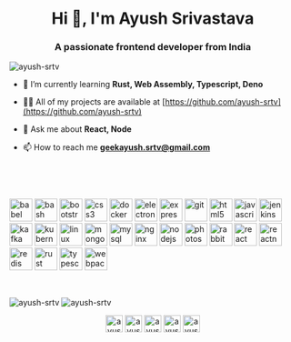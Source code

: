 <h1 align="center">Hi 👋, I'm Ayush Srivastava</h1>
<h3 align="center">A passionate frontend developer from India</h3>

<p align="left"> <img src="https://komarev.com/ghpvc/?username=ayush-srtv" alt="ayush-srtv" /> </p>

- 🌱 I’m currently learning **Rust, Web Assembly, Typescript, Deno**

- 👨‍💻 All of my projects are available at [https://github.com/ayush-srtv](https://github.com/ayush-srtv)

- 💬 Ask me about **React, Node**

- 📫 How to reach me **geekayush.srtv@gmail.com**

<p>&nbsp;</p>
<p>&nbsp;</p>

<p align="left"><img src="https://www.vectorlogo.zone/logos/babeljs/babeljs-icon.svg" alt="babel" width="40" height="40"/> <img src="https://www.vectorlogo.zone/logos/gnu_bash/gnu_bash-icon.svg" alt="bash" width="40" height="40"/> <img src="https://devicons.github.io/devicon/devicon.git/icons/bootstrap/bootstrap-plain.svg" alt="bootstrap" width="40" height="40"/> <img src="https://devicons.github.io/devicon/devicon.git/icons/css3/css3-original-wordmark.svg" alt="css3" width="40" height="40"/> <img src="https://devicons.github.io/devicon/devicon.git/icons/docker/docker-original-wordmark.svg" alt="docker" width="40" height="40"/> <img src="https://devicons.github.io/devicon/devicon.git/icons/electron/electron-original.svg" alt="electron" width="40" height="40"/> <img src="https://devicons.github.io/devicon/devicon.git/icons/express/express-original-wordmark.svg" alt="express" width="40" height="40"/> <img src="https://www.vectorlogo.zone/logos/git-scm/git-scm-icon.svg" alt="git" width="40" height="40"/> <img src="https://devicons.github.io/devicon/devicon.git/icons/html5/html5-original-wordmark.svg" alt="html5" width="40" height="40"/> <img src="https://devicons.github.io/devicon/devicon.git/icons/javascript/javascript-original.svg" alt="javascript" width="40" height="40"/> <img src="https://www.vectorlogo.zone/logos/jenkins/jenkins-icon.svg" alt="jenkins" width="40" height="40"/> <img src="https://www.vectorlogo.zone/logos/apache_kafka/apache_kafka-icon.svg" alt="kafka" width="40" height="40"/> <img src="https://www.vectorlogo.zone/logos/kubernetes/kubernetes-icon.svg" alt="kubernetes" width="40" height="40"/> <img src="https://devicons.github.io/devicon/devicon.git/icons/linux/linux-original.svg" alt="linux" width="40" height="40"/> <img src="https://devicons.github.io/devicon/devicon.git/icons/mongodb/mongodb-original-wordmark.svg" alt="mongodb" width="40" height="40"/> <img src="https://devicons.github.io/devicon/devicon.git/icons/mysql/mysql-original-wordmark.svg" alt="mysql" width="40" height="40"/> <img src="https://devicons.github.io/devicon/devicon.git/icons/nginx/nginx-original.svg" alt="nginx" width="40" height="40"/> <img src="https://devicons.github.io/devicon/devicon.git/icons/nodejs/nodejs-original-wordmark.svg" alt="nodejs" width="40" height="40"/> <img src="https://devicons.github.io/devicon/devicon.git/icons/photoshop/photoshop-plain.svg" alt="photoshop" width="40" height="40"/> <img src="https://www.vectorlogo.zone/logos/rabbitmq/rabbitmq-icon.svg" alt="rabbitMQ" width="40" height="40"/> <img src="https://devicons.github.io/devicon/devicon.git/icons/react/react-original-wordmark.svg" alt="react" width="40" height="40"/> <img src="https://reactnative.dev/img/header_logo.svg" alt="reactnative" width="40" height="40"/> <img src="https://devicons.github.io/devicon/devicon.git/icons/redis/redis-original-wordmark.svg" alt="redis" width="40" height="40"/> <img src="https://devicons.github.io/devicon/devicon.git/icons/rust/rust-plain.svg" alt="rust" width="40" height="40"/> <img src="https://devicons.github.io/devicon/devicon.git/icons/typescript/typescript-original.svg" alt="typescript" width="40" height="40"/> <img src="https://devicons.github.io/devicon/devicon.git/icons/webpack/webpack-original.svg" alt="webpack" width="40" height="40"/></p>
<p>&nbsp;</p>
<img src="https://github-readme-stats.vercel.app/api/top-langs/?username=ayush-srtv&layout=compact&hide=html" alt="ayush-srtv" />
<img src="https://github-readme-stats.vercel.app/api?username=ayush-srtv&show_icons=true" alt="ayush-srtv" />
<p align="center">
<a href="https://dev.to/ayushsrtv" target="blank"><img align="center" src="https://cdn.jsdelivr.net/npm/simple-icons@3.0.1/icons/dev-dot-to.svg" alt="ayushsrtv" height="30" width="30" /></a>
<a href="https://twitter.com/ayushsrtv" target="blank"><img align="center" src="https://cdn.jsdelivr.net/npm/simple-icons@3.0.1/icons/twitter.svg" alt="ayushsrtv" height="30" width="30" /></a>
<a href="https://linkedin.com/in/ayushsrtv" target="blank"><img align="center" src="https://cdn.jsdelivr.net/npm/simple-icons@3.0.1/icons/linkedin.svg" alt="ayushsrtv" height="30" width="30" /></a>
<a href="https://codesandbox.com/ayush-srtv" target="blank"><img align="center" src="https://cdn.jsdelivr.net/npm/simple-icons@3.0.1/icons/codesandbox.svg" alt="ayush-srtv" height="30" width="30" /></a>
<a href="https://fb.com/ayush.srtv" target="blank"><img align="center" src="https://cdn.jsdelivr.net/npm/simple-icons@3.0.1/icons/facebook.svg" alt="ayush.srtv" height="30" width="30" /></a>
</p>

